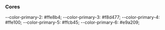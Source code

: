 ### Cores 

--color-primary-2: #ffe8b4;
    --color-primary-3: #f8d477;
    --color-primary-4: #ffe100;
    --color-primary-5: #ffcb45;
    --color-primary-6: #e9a209;